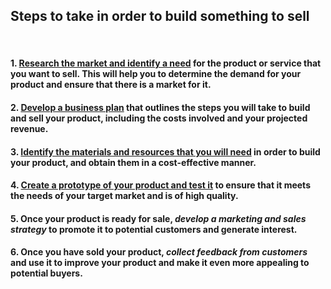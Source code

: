 ## Steps to take in order to build something to sell
<br>

#### 1. [Research the market and identify a need](/how-to-research-the-market-and-identify-a-need-for-your-product-or-service) for the product or service that you want to sell. This will help you to determine the demand for your product and ensure that there is a market for it.
#### 2. [Develop a business plan](/how-to-develop-a-business-plan) that outlines the steps you will take to build and sell your product, including the costs involved and your projected revenue.
#### 3. [Identify the materials and resources that you will need](/how-to-identify-the-materials-and-resources-that-you-will-need-in-order-to-build-your-product) in order to build your product, and obtain them in a cost-effective manner.
#### 4. [Create a prototype of your product and test it](/how-to-create-a-prototype-of-your-product) to ensure that it meets the needs of your target market and is of high quality.
#### 5. Once your product is ready for sale, *develop a marketing and sales strategy* to promote it to potential customers and generate interest.
#### 6. Once you have sold your product, *collect feedback from customers* and use it to improve your product and make it even more appealing to potential buyers.
